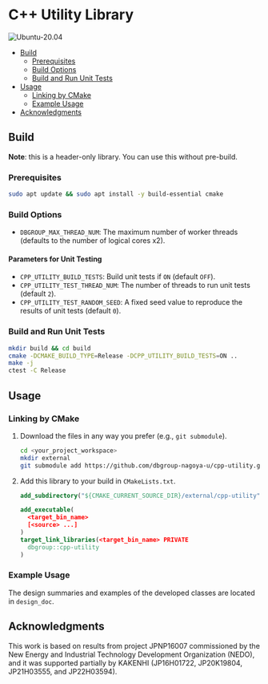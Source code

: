 # C++ Utility Library

![Ubuntu-20.04](https://github.com/dbgroup-nagoya-u/cpp-utility/workflows/Ubuntu-20.04/badge.svg?branch=main)

- [Build](#build)
    - [Prerequisites](#prerequisites)
    - [Build Options](#build-options)
    - [Build and Run Unit Tests](#build-and-run-unit-tests)
- [Usage](#usage)
    - [Linking by CMake](#linking-by-cmake)
    - [Example Usage](#example-usage)
- [Acknowledgments](#acknowledgments)

## Build

**Note**: this is a header-only library. You can use this without pre-build.

### Prerequisites

```bash
sudo apt update && sudo apt install -y build-essential cmake
```

### Build Options

- `DBGROUP_MAX_THREAD_NUM`: The maximum number of worker threads (defaults to the number of logical cores x2).

#### Parameters for Unit Testing

- `CPP_UTILITY_BUILD_TESTS`: Build unit tests if `ON` (default `OFF`).
- `CPP_UTILITY_TEST_THREAD_NUM`: The number of threads to run unit tests (default `2`).
- `CPP_UTILITY_TEST_RANDOM_SEED`: A fixed seed value to reproduce the results of unit tests (default `0`).

### Build and Run Unit Tests

```bash
mkdir build && cd build
cmake -DCMAKE_BUILD_TYPE=Release -DCPP_UTILITY_BUILD_TESTS=ON ..
make -j
ctest -C Release
```

## Usage

### Linking by CMake

1. Download the files in any way you prefer (e.g., `git submodule`).

    ```bash
    cd <your_project_workspace>
    mkdir external
    git submodule add https://github.com/dbgroup-nagoya-u/cpp-utility.git external/cpp-utility
    ```

1. Add this library to your build in `CMakeLists.txt`.

    ```cmake
    add_subdirectory("${CMAKE_CURRENT_SOURCE_DIR}/external/cpp-utility")

    add_executable(
      <target_bin_name>
      [<source> ...]
    )
    target_link_libraries(<target_bin_name> PRIVATE
      dbgroup::cpp-utility
    )
    ```

### Example Usage

The design summaries and examples of the developed classes are located in `design_doc`.

## Acknowledgments

This work is based on results from project JPNP16007 commissioned by the New Energy and Industrial Technology Development Organization (NEDO), and it was supported partially by KAKENHI (JP16H01722, JP20K19804, JP21H03555, and JP22H03594).
